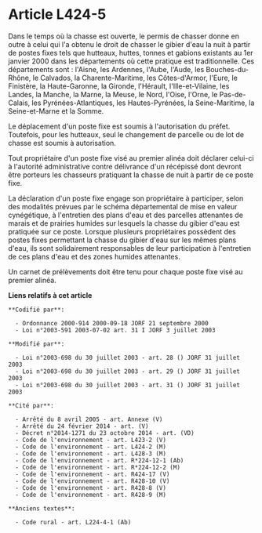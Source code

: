 # Article L424-5

Dans le temps où la chasse est ouverte, le permis de chasser donne en outre à celui qui l'a obtenu le droit de chasser le
gibier d'eau la nuit à partir de postes fixes tels que hutteaux, huttes, tonnes et gabions existants au 1er janvier 2000 dans
les départements où cette pratique est traditionnelle. Ces départements sont : l'Aisne, les Ardennes, l'Aube, l'Aude, les
Bouches-du-Rhône, le Calvados, la Charente-Maritime, les Côtes-d'Armor, l'Eure, le Finistère, la Haute-Garonne, la Gironde,
l'Hérault, l'Ille-et-Vilaine, les Landes, la Manche, la Marne, la Meuse, le Nord, l'Oise, l'Orne, le Pas-de-Calais, les
Pyrénées-Atlantiques, les Hautes-Pyrénées, la Seine-Maritime, la Seine-et-Marne et la Somme.

Le déplacement d'un poste fixe est soumis à l'autorisation du préfet. Toutefois, pour les hutteaux, seul le changement de
parcelle ou de lot de chasse est soumis à autorisation.

Tout propriétaire d'un poste fixe visé au premier alinéa doit déclarer celui-ci à l'autorité administrative contre délivrance
d'un récépissé dont devront être porteurs les chasseurs pratiquant la chasse de nuit à partir de ce poste fixe.

La déclaration d'un poste fixe engage son propriétaire à participer, selon des modalités prévues par le schéma départemental
de mise en valeur cynégétique, à l'entretien des plans d'eau et des parcelles attenantes de marais et de prairies humides sur
lesquels la chasse du gibier d'eau est pratiquée sur ce poste. Lorsque plusieurs propriétaires possèdent des postes fixes
permettant la chasse du gibier d'eau sur les mêmes plans d'eau, ils sont solidairement responsables de leur participation à
l'entretien de ces plans d'eau et des zones humides attenantes.

Un carnet de prélèvements doit être tenu pour chaque poste fixe visé au premier alinéa.

**Liens relatifs à cet article**

	**Codifié par**:

	  - Ordonnance 2000-914 2000-09-18 JORF 21 septembre 2000
	  - Loi n°2003-591 2003-07-02 art. 31 I JORF 3 juillet 2003

	**Modifié par**:

	  - Loi n°2003-698 du 30 juillet 2003 - art. 28 () JORF 31 juillet 2003
	  - Loi n°2003-698 du 30 juillet 2003 - art. 29 () JORF 31 juillet 2003
	  - Loi n°2003-698 du 30 juillet 2003 - art. 31 () JORF 31 juillet 2003

	**Cité par**:

	  - Arrêté du 8 avril 2005 - art. Annexe (V)
	  - Arrêté du 24 février 2014 - art. (V)
	  - Décret n°2014-1271 du 23 octobre 2014 - art. (VD)
	  - Code de l'environnement - art. L423-2 (V)
	  - Code de l'environnement - art. L424-2 (M)
	  - Code de l'environnement - art. L428-3 (M)
	  - Code de l'environnement - art. R*224-12-1 (Ab)
	  - Code de l'environnement - art. R*224-12-2 (M)
	  - Code de l'environnement - art. R424-17 (V)
	  - Code de l'environnement - art. R428-10 (V)
	  - Code de l'environnement - art. R428-8 (V)
	  - Code de l'environnement - art. R428-9 (M)

	**Anciens textes**:

	  - Code rural - art. L224-4-1 (Ab)
